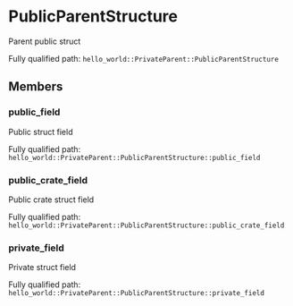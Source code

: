 # PublicParentStructure

Parent public struct


Fully qualified path: `hello_world::PrivateParent::PublicParentStructure`

## Members

### public_field

Public struct field

Fully qualified path: `hello_world::PrivateParent::PublicParentStructure::public_field`


### public_crate_field

Public crate struct field

Fully qualified path: `hello_world::PrivateParent::PublicParentStructure::public_crate_field`


### private_field

Private struct field

Fully qualified path: `hello_world::PrivateParent::PublicParentStructure::private_field`


